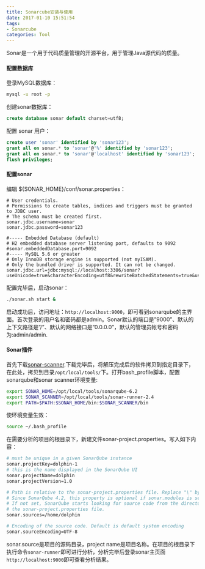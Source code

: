 ```yaml
---
title: Sonarcube安装与使用
date: 2017-01-10 15:51:54
tags:
- Sonarcube
categories: Tool
---
```


Sonar是一个用于代码质量管理的开源平台，用于管理Java源代码的质量。

#### 配置数据库

登录MySQL数据库：

```Bash
mysql -u root -p
```

<!-- more -->

创建sonar数据库：

```SQL
create database sonar default charset=utf8;
```

配置 sonar 用户：

```SQL
create user 'sonar' identified by 'sonar123';  
grant all on sonar.* to 'sonar'@'%' identified by 'sonar123';
grant all on sonar.* to 'sonar'@'localhost' identified by 'sonar123';  
flush privileges;
```

#### 配置sonar

编辑 ${SONAR_HOME}/conf/sonar.properties：

```
# User credentials.
# Permissions to create tables, indices and triggers must be granted to JDBC user.
# The schema must be created first.
sonar.jdbc.username=sonar
sonar.jdbc.password=sonar123

#----- Embedded Database (default)
# H2 embedded database server listening port, defaults to 9092
#sonar.embeddedDatabase.port=9092
#----- MySQL 5.6 or greater
# Only InnoDB storage engine is supported (not myISAM).
# Only the bundled driver is supported. It can not be changed.
sonar.jdbc.url=jdbc:mysql://localhost:3306/sonar?useUnicode=true&characterEncoding=utf8&rewriteBatchedStatements=true&useConfigs=maxPerformance
```

配置完毕后，启动sonar：

```Bash
./sonar.sh start &
```

启动成功后，访问地址：`http://localhost:9000`，即可看到sonarqube的主界面。首次登录的用户名和密码都是admin。Sonar默认的端口是”9000”、默认的上下文路径是”/”、默认的网络接口是”0.0.0.0”，默认的管理员帐号和密码为:admin/admin.

#### Sonar插件

首先下载[sonar-scanner](http://docs.sonarqube.org/display/SONARQUBE52/Installing+and+Configuring+SonarQube+Scanner).下载完毕后，将解压完成后的软件拷贝到指定目录下，在此处，拷贝到目录`/opt/local/tools/`下。打开bash_profile脚本，配置sonarqube和sonar scanner环境变量:

```Bash
export SONAR_HOME=/opt/local/tools/sonarqube-6.2
export SONAR_SCANNER=/opt/local/tools/sonar-runner-2.4
export PATH=$PATH:$SONAR_HOME/bin:$SONAR_SCANNER/bin
```

使环境变量生效：

```Bash
source ~/.bash_profile
```

在需要分析的项目的根目录下，新建文件sonar-project.properties。写入如下内容：

```Bash
# must be unique in a given SonarQube instance
sonar.projectKey=dolphin-1
# this is the name displayed in the SonarQube UI
sonar.projectName=dolphin
sonar.projectVersion=1.0

# Path is relative to the sonar-project.properties file. Replace "\" by "/" on Windows.
# Since SonarQube 4.2, this property is optional if sonar.modules is set. 
# If not set, SonarQube starts looking for source code from the directory containing 
# the sonar-project.properties file.
sonar.sources=/home/dolphin

# Encoding of the source code. Default is default system encoding
sonar.sourceEncoding=UTF-8
```

sonar.source是项目的源码目录，project name是项目名称。在项目的根目录下执行命令`sonar-runner`即可进行分析，分析完毕后登录sonar主页面`http://localhost:9000`即可查看分析结果。